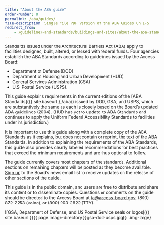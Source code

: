 ```yaml
---
title: "About the ABA guide"
order-number: 0
permalink: /aba/guides/
file-description: Single file PDF version of the ABA Guides Ch 1-5
redirect_from:
    - /guidelines-and-standards/buildings-and-sites/about-the-aba-standards/guide-to-the-aba-standards/
---
```

Standards issued under the Architectural Barriers Act (ABA) apply to facilities designed, built, altered, or leased with federal funds. Four agencies establish the ABA Standards according to guidelines issued by the Access Board:

-   Department of Defense (DOD)
-   Department of Housing and Urban Development (HUD)
-   General Services Administration (GSA)
-   U.S. Postal Service (USPS).

This guide explains requirements in the current editions of the [ABA Standards]({{ site.baseurl }}/aba/) issued by DOD, GSA, and USPS, which are substantively the same as each is closely based on the Board’s updated ABA guidelines (2004). (HUD has yet to update its ABA Standards and continues to apply the Uniform Federal Accessibility Standards to facilities under its jurisdiction.)

It is important to use this guide along with a complete copy of the ABA Standards as it explains, but does not contain or reprint, the text of the ABA Standards. In addition to explaining the requirements of the ABA Standards, this guide also provides clearly labeled recommendations for best practices that exceed the minimum requirements and are thus optional to follow.

The guide currently covers most chapters of the standards. Additional sections on remaining chapters will be posted as they become available. [Sign up](https://public.govdelivery.com/accounts/USACCESS/subscriber/new?topic_id=USACCESS_1) to the Board’s news email list to receive updates on the release of other sections of the guide.

This guide is in the public domain, and users are free to distribute and share its content or to disseminate copies. Questions or comments on the guide should be directed to the Access Board at <ta@access-board.gov>, (800) 872-2253 (voice), or (800) 993-2822 (TTY).

![GSA, Department of Defense, and US Postal Service seals or logos]({{ site.baseurl }}{{ page.image-directory }}gsa-dod-usps.jpg){: .img-large}

